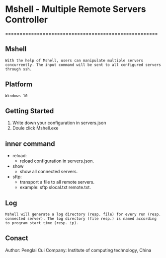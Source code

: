 # Mshell - Multiple Remote Servers Controller

=====================================================

## Mshell

	With the help of Mshell, users can manipulate multiple servers concurrently. The input command will be sent to all configured servers through ssh.

## Platform 

	Windows 10

## Getting Started

1. Write down your configuration in servers.json
2. Doule click Mshell.exe

## inner command

- reload: 
  - reload configuration in servers.json.
- show
  - show all connected servers.
- sftp: 
  - transport a file to all remote servers.
  - example: sftp slocal.txt remote.txt.

## Log

	Mshell will generate a log directory (resp. file) for every run (resp. connected server). The log directory (file resp.) is named according to program start time (resp. ip).

## Conact
  Author: Penglai Cui
  Company: Institute of computing technology, China  



   